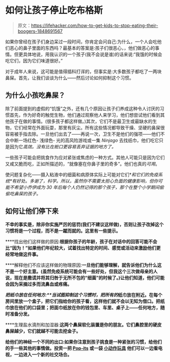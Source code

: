 # 如何让孩子停止吃布格斯

> 原文：<https://lifehacker.com/how-to-get-kids-to-stop-eating-their-boogers-1848691567>

如果你曾经在孩子们身边呆过一段时间，你肯定会问自己:为什么，一个人会吃他们恶心的鼻子里面的东西吗？最基本的答案是:孩子们很恶心，，他们做恶心的事情。但更具体地说，用我认识的一个孩子(我不会说是谁)的话来说:“我饿的时候会吃它们，因为它们味道很好。”



对于成年人来说，这可能是值得插科打诨的，但事实是:大多数孩子都吃了一两块鼻屎。首先，让我们谈谈为什么——然后讨论如何抑制这个习惯。

## 为什么小孩吃鼻屎？

除了前面提到的虚假的“饥饿”之外，还有几个原因让孩子们养成这种令人讨厌的习惯首先，作为好奇的触觉生物，他们通过观察他人来学习，他们想尝试他们看到其他孩子在做的事情。(很多孩子都这样做。)其次，它们不是最卫生或最缺水的生物，它们经常在外面玩耍，那里有灰尘。所有这些情况都导致干燥、坚硬的鼻屎很容易被手指去除。一旦他们出去了——再说一次，卫生不是他们的强项——他们不会中断一场红色- 浅绿色- 光的高风险游戏或一集 *Ninjago* 去找纸巾，他们吃它只是因为它*高效。没有比在舱口更容易丢弃证据的地方了。*

一些孩子可能会把挑食作为应对紧张或焦虑的一种方式。其他人可能只是因为它们又咸又脆而吃，正如所描述的，“就像塞在你鼻子里的奇多”。他们也真的*可用*。

使问题复杂化——摄入粘液中的细菌和病原体实际上可能对它们[](https://lifehacker.com/should-you-let-your-kids-eat-their-boogers-1833549177)**和它们的免疫系统*有好处。*多谢了，科学。所以，虽然你不需要太担心负面的健康影响，但你可能不希望小乔伊成为 30 年后每个人仍然记得的那个孩子，那个在整个小学期间偷偷吃鼻屎的孩子。**

## **如何让他们停下来**

**不幸的事实是，除非你实施严厉的惩罚(我们不建议这样做)，否则让孩子改掉这个习惯将是一个过程，而不是一蹴而就的。这里有一些提示。**

****找出他们这样做的原因:**根据你孩子的年龄，孩子在对话中的回答可能不会比“因为！”如果他们年纪较大，试着找出特定的时间、感觉或活动来激励他们更经常地做这件事。**

****解释他们不应该这样做的物理原因:**一旦他们能够理解，就告诉他们为什么这不是一个好主意。(虽然免疫系统可能会有一些好处，但我这个三次做母亲的人说，现在是撒谎并将其归咎于无所不包的“细菌”的时候了。)让他们知道，他们可能会因为采摘过多而流鼻血或疼痛。**

****把纸巾放在任何地方:**当试图抑制这个习惯时，把*所有的*纸巾放在附近。在每个房间里放一个盒子，把它们指给你的孩子看，这样他们就不会以无知为借口。把纸巾放在他们的口袋里；把面巾纸放在你的钱包里、车里、桌子上——任何地方，随时准备分发。**

****生理盐水滴剂和加湿器:**这两个鼻屎软化装置是你的朋友。它们鼻腔里的硬皮鼻屎越少，它们就越不可能去挖金子。**

**给他们的神经一个不同的出口:如果你注意到孩子挑食是一种紧张的习惯，给他们的手一些其他的事情做。投资一把 [Pop-its](https://tinyurl.com/2s4cmkw9) 或一袋 [小动作玩具](https://lifehacker.com/8-cheap-fidget-toys-your-pop-it-loving-kid-will-play-wi-1847199966) 他们可以一边看电视，一边进入一个新的社交场合。**